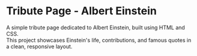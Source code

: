 # Tribute Page - Albert Einstein

A simple tribute page dedicated to Albert Einstein, built using HTML and CSS.  
This project showcases Einstein's life, contributions, and famous quotes in a clean, responsive layout.

